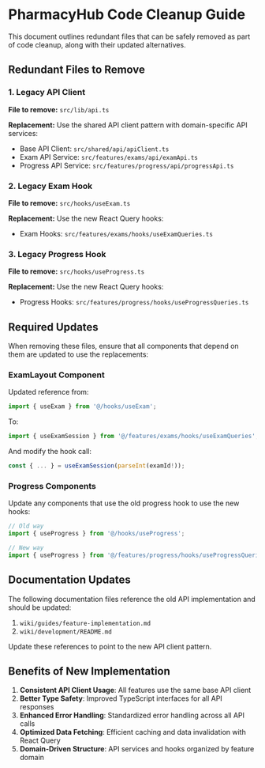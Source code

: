 # PharmacyHub Code Cleanup Guide

This document outlines redundant files that can be safely removed as part of code cleanup, along with their updated alternatives.

## Redundant Files to Remove

### 1. Legacy API Client

**File to remove:** `src/lib/api.ts`

**Replacement:** Use the shared API client pattern with domain-specific API services:
- Base API Client: `src/shared/api/apiClient.ts`
- Exam API Service: `src/features/exams/api/examApi.ts`
- Progress API Service: `src/features/progress/api/progressApi.ts`

### 2. Legacy Exam Hook

**File to remove:** `src/hooks/useExam.ts`

**Replacement:** Use the new React Query hooks:
- Exam Hooks: `src/features/exams/hooks/useExamQueries.ts`

### 3. Legacy Progress Hook

**File to remove:** `src/hooks/useProgress.ts` 

**Replacement:** Use the new React Query hooks:
- Progress Hooks: `src/features/progress/hooks/useProgressQueries.ts`

## Required Updates

When removing these files, ensure that all components that depend on them are updated to use the replacements:

### ExamLayout Component

Updated reference from:
```typescript
import { useExam } from '@/hooks/useExam';
```

To:
```typescript
import { useExamSession } from '@/features/exams/hooks/useExamQueries';
```

And modify the hook call:
```typescript
const { ... } = useExamSession(parseInt(examId!));
```

### Progress Components

Update any components that use the old progress hook to use the new hooks:

```typescript
// Old way
import { useProgress } from '@/hooks/useProgress';

// New way
import { useProgress } from '@/features/progress/hooks/useProgressQueries';
```

## Documentation Updates

The following documentation files reference the old API implementation and should be updated:

1. `wiki/guides/feature-implementation.md`
2. `wiki/development/README.md`

Update these references to point to the new API client pattern.

## Benefits of New Implementation

1. **Consistent API Client Usage**: All features use the same base API client
2. **Better Type Safety**: Improved TypeScript interfaces for all API responses
3. **Enhanced Error Handling**: Standardized error handling across all API calls
4. **Optimized Data Fetching**: Efficient caching and data invalidation with React Query
5. **Domain-Driven Structure**: API services and hooks organized by feature domain
